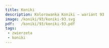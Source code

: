 ```yaml
---
title: Koniki
description: Kolorowanka Koniki – wariant 93
image: /koniki/93/koniki-93.svg
pdf:   /koniki/93/koniki-93.pdf
tags:
 - zwierzeta
 - koniki
---
```

